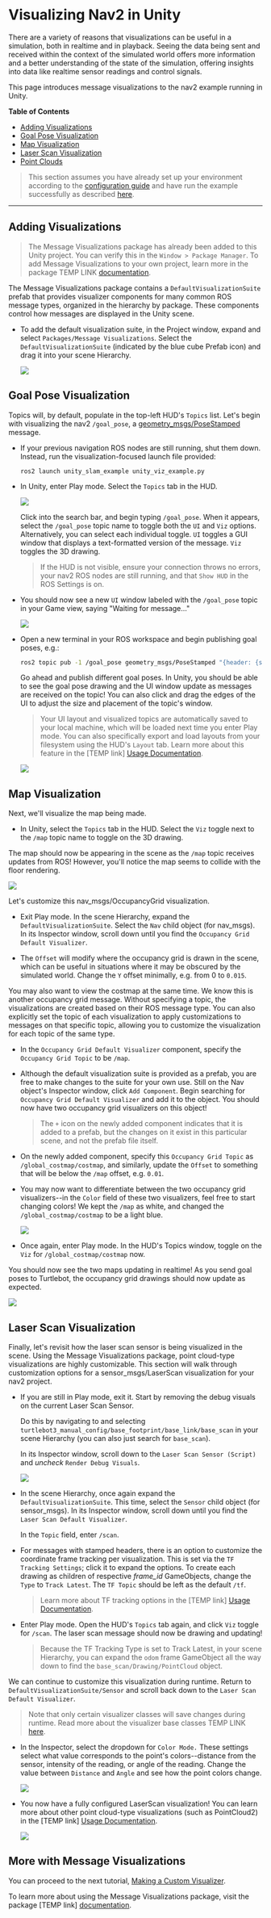 # Visualizing Nav2 in Unity

There are a variety of reasons that visualizations can be useful in a simulation, both in realtime and in playback. Seeing the data being sent and received within the context of the simulated world offers more information and a better understanding of the state of the simulation, offering insights into data like realtime sensor readings and control signals.

This page introduces message visualizations to the nav2 example running in Unity.

**Table of Contents**
- [Adding Visualizations](#adding-visualizations)
- [Goal Pose Visualization](#goal-pose-visualization)
- [Map Visualization](#map-visualization)
- [Laser Scan Visualization](#laser-scan-visualization)
- [Point Clouds](#point-clouds)

> This section assumes you have already set up your environment according to the [configuration guide](dev_env_setup.md) and have run the example successfully as described [here](run_example.md).

---

## Adding Visualizations

> The Message Visualizations package has already been added to this Unity project. You can verify this in the `Window > Package Manager`. To add Message Visualizations to your own project, learn more in the package TEMP LINK [documentation]().

The Message Visualizations package contains a `DefaultVisualizationSuite` prefab that provides visualizer components for many common ROS message types, organized in the hierarchy by package. These components control how messages are displayed in the Unity scene.

- To add the default visualization suite, in the Project window, expand and select `Packages/Message Visualizations`. Select the `DefaultVisualizationSuite` (indicated by the blue cube Prefab icon) and drag it into your scene Hierarchy.

    ![](images/viz_prefab.png)

## Goal Pose Visualization

Topics will, by default, populate in the top-left HUD's `Topics` list. Let's begin with visualizing the nav2 `/goal_pose`, a [geometry_msgs/PoseStamped](http://docs.ros.org/en/api/geometry_msgs/html/msg/PoseStamped.html) message.

- If your previous navigation ROS nodes are still running, shut them down. Instead, run the visualization-focused launch file provided:

    ```
    ros2 launch unity_slam_example unity_viz_example.py
    ```

- In Unity, enter Play mode. Select the `Topics` tab in the HUD. 

    ![](images/viz_hudtopics.png)

    Click into the search bar, and begin typing `/goal_pose`. When it appears, select the `/goal_pose` topic name to toggle both the `UI` and `Viz` options. Alternatively, you can select each individual toggle. `UI` toggles a GUI window that displays a text-formatted version of the message. `Viz` toggles the 3D drawing.

    > If the HUD is not visible, ensure your connection throws no errors, your nav2 ROS nodes are still running, and that `Show HUD` in the ROS Settings is on.

- You should now see a new `UI` window labeled with the `/goal_pose` topic in your Game view, saying "Waiting for message..."

    ![](images/viz_hud_goalpose.png)

- Open a new terminal in your ROS workspace and begin publishing goal poses, e.g.:

    ```bash
    ros2 topic pub -1 /goal_pose geometry_msgs/PoseStamped "{header: {stamp: {sec: 0}, frame_id: 'map'}, pose: {position: {x: 2.0, y: 7.0, z: 0.0}, orientation: {w: 1.0}}}"
    ```

    Go ahead and publish different goal poses. In Unity, you should be able to see the goal pose drawing and the UI window update as messages are received on the topic! You can also click and drag the edges of the UI to adjust the size and placement of the topic's window. 

    > Your UI layout and visualized topics are automatically saved to your local machine, which will be loaded next time you enter Play mode. You can also specifically export and load layouts from your filesystem using the HUD's `Layout` tab. Learn more about this feature in the [TEMP link] [Usage Documentation](https://github.com/Unity-Technologies/ROS-TCP-Connector/blob/amanda/default-tutorial/com.unity.robotics.message-visualizations/Documentation~/README.md).

    ![](images/viz_goalpose.png)

## Map Visualization

Next, we'll visualize the map being made. 

- In Unity, select the `Topics` tab in the HUD. Select the `Viz` toggle next to the `/map` topic name to toggle on the 3D drawing.

The map should now be appearing in the scene as the `/map` topic receives updates from ROS! However, you'll notice the map seems to collide with the floor rendering. 

![](images/viz_clip.png)

Let's customize this nav_msgs/OccupancyGrid visualization.

- Exit Play mode. In the scene Hierarchy, expand the `DefaultVisualizationSuite`. Select the `Nav` child object (for nav_msgs). In its Inspector window, scroll down until you find the `Occupancy Grid Default Visualizer`.

- The `Offset` will modify where the occupancy grid is drawn in the scene, which can be useful in situations where it may be obscured by the simulated world. Change the `Y` offset minimally, e.g. from 0 to `0.015`.

You may also want to view the costmap at the same time. We know this is another occupancy grid message. Without specifying a topic, the visualizations are created based on their ROS message type. You can also explicitly set the topic of each visualization to apply customizations to messages on that specific topic, allowing you to customize the visualization for each topic of the same type.

- In the `Occupancy Grid Default Visualizer` component, specify the `Occupancy Grid Topic` to be `/map`. 

- Although the default visualization suite is provided as a prefab, you are free to make changes to the suite for your own use. Still on the Nav object's Inspector window, click `Add Component`. Begin searching for `Occupancy Grid Default Visualizer` and add it to the object. You should now have two occupancy grid visualizers on this object!

    > The `+` icon on the newly added component indicates that it is added to a prefab, but the changes on it exist in this particular scene, and not the prefab file itself.

- On the newly added component, specify this `Occupancy Grid Topic` as `/global_costmap/costmap`, and similarly, update the `Offset` to something that will be below the `/map` offset, e.g. `0.01`.

- You may now want to differentiate between the two occupancy grid visualizers--in the `Color` field of these two visualizers, feel free to start changing colors! We kept the `/map` as white, and changed the `/global_costmap/costmap` to be a light blue.

    ![](images/viz_occupancygrids.png)

- Once again, enter Play mode. In the HUD's Topics window, toggle on the `Viz` for `/global_costmap/costmap` now.

You should now see the two maps updating in realtime! As you send goal poses to Turtlebot, the occupancy grid drawings should now update as expected.

![](images/viz_maps.png)

## Laser Scan Visualization

Finally, let's revisit how the laser scan sensor is being visualized in the scene. Using the Message Visualizations package, point cloud-type visualizations are highly customizable. This section will walk through customization options for a sensor_msgs/LaserScan visualization for your nav2 project.

- If you are still in Play mode, exit it. Start by removing the debug visuals on the current Laser Scan Sensor. 

    Do this by navigating to and selecting `turtlebot3_manual_config/base_footprint/base_link/base_scan` in your scene Hierarchy (you can also just search for `base_scan`). 

    In its Inspector window, scroll down to the `Laser Scan Sensor (Script)` and *uncheck* `Render Debug Visuals`.

    ![](images/viz_debugoff.png)

- In the scene Hierarchy, once again expand the `DefaultVisualizationSuite`. This time, select the `Sensor` child object (for sensor_msgs). In its Inspector window, scroll down until you find the `Laser Scan Default Visualizer`.

    In the `Topic` field, enter `/scan`.

- For messages with stamped headers, there is an option to customize the coordinate frame tracking per visualization. This is set via the `TF Tracking Settings`; click it to expand the options. To create each drawing as children of respective *frame_id* GameObjects, change the `Type` to `Track Latest`. The `TF Topic` should be left as the default `/tf`.

    > Learn more about TF tracking options in the [TEMP link] [Usage Documentation](https://github.com/Unity-Technologies/ROS-TCP-Connector/blob/amanda/default-tutorial/com.unity.robotics.message-visualizations/Documentation~/README.md).

- Enter Play mode. Open the HUD's `Topics` tab again, and click `Viz` toggle for `/scan`. The laser scan message should now be drawing and updating!

    > Because the TF Tracking Type is set to Track Latest, in your scene Hierarchy, you can expand the `odom` frame GameObject all the way down to find the `base_scan/Drawing/PointCloud` object.

We can continue to customize this visualization during runtime. Return to `DefaultVisualizationSuite/Sensor` and scroll back down to the `Laser Scan Default Visualizer`.

> Note that only certain visualizer classes will save changes during runtime. Read more about the visualizer base classes TEMP LINK [here]().

<!-- - TODO: In the Inspector, turn on `Use Intensity Size`. This will swap out the `Point Radius` field for the `Max Intensity` field. You should see the point sizes change. -->
  
- In the Inspector, select the dropdown for `Color Mode.` These settings select what value corresponds to the point's colors--distance from the sensor, intensity of the reading, or angle of the reading. Change the value between `Distance` and `Angle` and see how the point colors change.

    ![](images/viz_laserinspector.png)

- You now have a fully configured LaserScan visualization! You can learn more about other point cloud-type visualizations (such as PointCloud2) in the [TEMP link] [Usage Documentation](https://github.com/Unity-Technologies/ROS-TCP-Connector/blob/amanda/default-tutorial/com.unity.robotics.message-visualizations/Documentation~/README.md).

    ![](images/viz_laserangle.png)

## More with Message Visualizations

You can proceed to the next tutorial, [Making a Custom Visualizer](custom_viz.md).

To learn more about using the Message Visualizations package, visit the package [TEMP link] [documentation](https://github.com/Unity-Technologies/ROS-TCP-Connector/blob/amanda/default-tutorial/com.unity.robotics.message-visualizations/Documentation~/README.md).